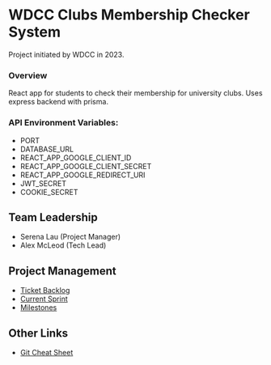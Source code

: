 # WDCC Clubs Membership Checker System

Project initiated by WDCC in 2023.

### Overview

React app for students to check their membership for university clubs. Uses express backend with prisma.

### API Environment Variables:

- PORT
- DATABASE_URL
- REACT_APP_GOOGLE_CLIENT_ID
- REACT_APP_GOOGLE_CLIENT_SECRET
- REACT_APP_GOOGLE_REDIRECT_URI
- JWT_SECRET
- COOKIE_SECRET

## Team Leadership

- Serena Lau (Project Manager)
- Alex McLeod (Tech Lead)

## Project Management

- [Ticket Backlog](https://github.com/orgs/UoaWDCC/projects/20/views/1)
- [Current Sprint](https://github.com/orgs/UoaWDCC/projects/20/views/2)
- [Milestones](https://github.com/UoaWDCC/wdcc-clubs-mem-checker/milestones)

## Other Links

- [Git Cheat Sheet](https://github.com/UoaWDCC/wdcc-clubs-mem-checker/wiki/Workshops-and-Trainings#git-cheat-sheet)
